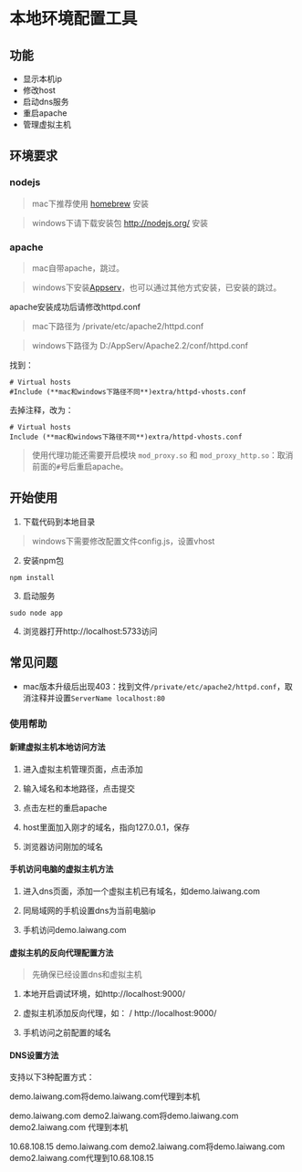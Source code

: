 # 本地环境配置工具

## 功能

* 显示本机ip
* 修改host
* 启动dns服务
* 重启apache
* 管理虚拟主机


## 环境要求

### nodejs

> mac下推荐使用 [homebrew](http://brew.sh/) 安装

> windows下请下载安装包 http://nodejs.org/ 安装

### apache

> mac自带apache，跳过。

> windows下安装[Appserv](http://www.appserv.net/)，也可以通过其他方式安装，已安装的跳过。

apache安装成功后请修改httpd.conf

> mac下路径为 /private/etc/apache2/httpd.conf

> windows下路径为 D:/AppServ/Apache2.2/conf/httpd.conf

找到：
````
# Virtual hosts
#Include (**mac和windows下路径不同**)extra/httpd-vhosts.conf
````
去掉注释，改为：
````
# Virtual hosts
Include (**mac和windows下路径不同**)extra/httpd-vhosts.conf
````

> 使用代理功能还需要开启模块 `mod_proxy.so` 和 `mod_proxy_http.so`：取消前面的`#`号后重启apache。


## 开始使用

1. 下载代码到本地目录

 > windows下需要修改配置文件config.js，设置vhost

2. 安装npm包
 ````
 npm install
 ````
3. 启动服务
 ````
 sudo node app
 ````
4. 浏览器打开http://localhost:5733访问


## 常见问题

* mac版本升级后出现403：找到文件`/private/etc/apache2/httpd.conf`，取消注释并设置`ServerName localhost:80`



### 使用帮助

#### 新建虚拟主机本地访问方法
1. 进入虚拟主机管理页面，点击添加

2. 输入域名和本地路径，点击提交

3. 点击左栏的重启apache

4. host里面加入刚才的域名，指向127.0.0.1，保存

5. 浏览器访问刚加的域名

#### 手机访问电脑的虚拟主机方法
1. 进入dns页面，添加一个虚拟主机已有域名，如demo.laiwang.com

2. 同局域网的手机设置dns为当前电脑ip

3. 手机访问demo.laiwang.com

#### 虚拟主机的反向代理配置方法
> 先确保已经设置dns和虚拟主机

1. 本地开启调试环境，如http://localhost:9000/

2. 虚拟主机添加反向代理，如： / http://localhost:9000/

3. 手机访问之前配置的域名

#### DNS设置方法
支持以下3种配置方式：

demo.laiwang.com将demo.laiwang.com代理到本机

demo.laiwang.com demo2.laiwang.com将demo.laiwang.com demo2.laiwang.com 代理到本机

10.68.108.15 demo.laiwang.com demo2.laiwang.com将demo.laiwang.com demo2.laiwang.com代理到10.68.108.15